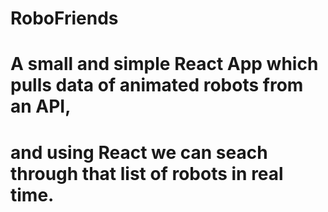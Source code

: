 # RoboFriends
# A small and simple React App which pulls data of animated robots from an API, 
# and using React we can seach through that list of robots in real time.
